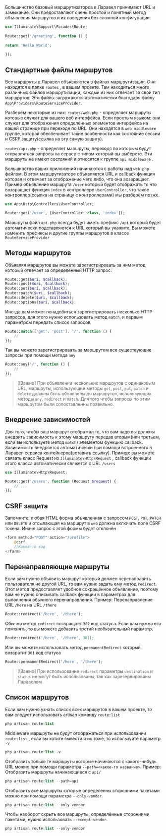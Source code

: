 Большинство базовый маршрутизаторов в Ларавел принимают URL и замыкание. Они предоставляют очень простой и понятный метод объявления маршрутов и их поведения без сложной конфигурации.  
  
```php  
use Illuminate\Support\Facades\Route;  
  
Route::get('/greeting', function () {  
  
return 'Hello World';  
  
});  
```

## Стандартные файлы маршрутов 

Все маршруты в Ларавел объявляются в файлах маршрутизации. Они находятся в папке
`routes` , в вашем проекте. Там находиться много различных файлов маршрутизации, каждый из них отвечает за свой тип маршрутов. Эти файлы загружаются автоматически благодаря файлу `App\Providers\RouteServiceProvider`. 


Разберём некоторые из них:
`routes/web.php`  -  определяет маршруты которые служат для вашего веб интерфейса. Если простым языком: они служат для отображения определённых элементов интерфейса на вашей странице при переходе по URL. Они находятся в `web middleware` группе, которая обеспечивает такие особенности как состояние сессии и CSRF защиту(ссылка на эту самую защиту). 

`routes/api.php`  - определяет маршруты, переходя по которым будут отправляться запросы на сервер с типом который вы выберете. Эти маршруты не имеют состояний и относятся к группе `api middleware` .

Большинство ваших приложений начинаются с работы над `web.php` файлом. В этом маршрутизаторе объявляется URL и callback функция которая и отвечает за отображение чего либо, что она возвращает. Пример объявление маршрута `/user` который будет отображать то что возвращает функция `index` в контроллере `UserController`, что такое контроллер(ссылка на страницу с контроллерами) мы разберём позже.

```php
use App\Http\Controllers\UserController;

Route::get('/user', [UserController::class, 'index']);
```

Маршруты файл `api.php` всегда будут иметь префикс `/api` который будет автоматически подставляются к URL который вы укажите. Вы можете изменить префиксы и другие группы маршрутов в классе ``RouteServiceProvider``

## Методы маршрутов

Объявляя маршрутов вы можете зарегистрировать за ним метод который отвечает за определённый HTTP запрос:

```php 
Route::get($uri, $callback);
Route::post($uri, $callback);
Route::put($uri, $callback);
Route::patch($uri, $callback);
Route::delete($uri, $callback);
Route::options($uri, $callback);
```

Иногда вам может понадобиться зарегистрировать несколько HTTP запросов, для этого 
нужно использовать метод `match`, и первым параметром передать список запросов.

```php
Route::match(['get', 'post'], '/', function () {
	//
});
```

Так вы можете зарегистрировать за маршрутом все существующие запросы при помощи метода `any`

```php
Route::any('/', function () {
	//
});
```

>[!Важно]
>При объявлении нескольких маршрутов с одинаковым URL, маршруты, использующие методы `get`,  `post`, `put`, `patch` и `delete` должны быть объявлены до маршрутов, использующих методы `any`, `redirect` и `match`. Для того чтобы запросы по этим маршрутом были сопоставленны правильно.

## Внедрение зависимостей

Для того, чтобы ваш маршрут отображал то, что вам надо вы должны внедрить зависимость к этому маршруту передав вторым(или третьем, если вы используете метод `match`) элементом функцию callback. Зависимость внедряется автоматически при помощи встроенного в Ларавел сервиса контейнеров(вставить ссылку). Пример: вы можете связать класс Request из `Illuminate\Http\Request` , callback функции этого класса автоматически свяжется с URL `/users`

```php
use Illuminate\Http\Request;

Route::get('/users', function (Request $request) {
	// ...
});
```

## CSRF защита

Запомните, любая HTML форма объявленная с запросом `POST`, `PUT`, `PATCH` или `DELETE` 
и отсылающая на маршрут в  `web`  должна включать поле CSRF токена. Иначе запрос с этой формы будет отклонён

```php
<form method="POST" action="/profile">
	@csrf
	//Какой-то код
</form>
```

## Перенаправляющие маршруты

Если вам нужно объявить маршрут который должен перенаправить пользователя не другой URL, то вам нужно задать ему метод `redirect`. Этот метод предоставляет удобное сокращённое объявление, поэтому вам не нужно описывать callback функции в параметрах для выполнения обычного перенаправления. Пример: Перенаправление URL `/here` на URL
`/there`

```php 
Route::redirect('/here', '/there');
```

Обычно метод `redirect` возвращает `302` код статуса. Если вам нужно его поменять, то вы можете добавить третий необязательный параметр.

```php
Route::redirect('/here', '/there', 301);
```

Или вы можете использовать метод `permanentRedirect` который возвратит `301` код статуса

```php
Route::permanentRedirect('/here', '/there');
```

>[!Важно]
>При использование `redirect` параметры `destination` и `status` не могут быть использованы, так как зарезервированы Ларавелом

## Список маршрутов

Если вам нужно узнать список всех маршрутов в вашем проекте, то вам следует использовать artisan команду `route:list`

```php
php artisan route:list
```

Middleware маршруты не будут отображаться при использовании `route:list` , если вы хотите вывести и их тоже, то используйте параметр `-v` 

```php
php artisan route:list -v
```

Отобразить только те маршруты которые начинаются с какого-нибудь URL можно
при помощи параметра `--path=<какое-то название>`. Пример: Отобразить маршруты начинающиеся с `api/`

```php
php artisan route:list --path=api
```

Отобразить все маршруты которые определенны сторонними пакетами можно при помощи параметра `--only-vendor`.

```php
php artisan route:list --only-vendor
```

Чтобы наоборот скрыть все маршруты, определённые сторонними пакетами, нужно использовать `--except-vendor`.

```php
php artisan route:list --only-vendor
```

